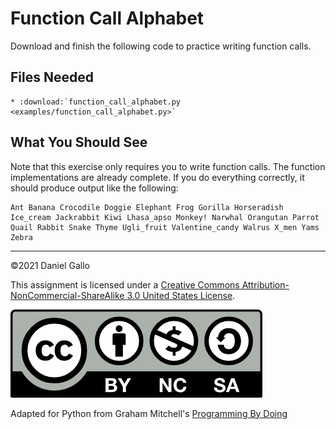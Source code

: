 # Function Call Alphabet


Download and finish the following code to practice writing function
calls.


## Files Needed

```eval_rst
* :download:`function_call_alphabet.py <examples/function_call_alphabet.py>`
```


What You Should See
-------------------


Note that this exercise only requires you to write function calls.
The function implementations are already complete. If you do everything
correctly, it should produce output like the following:



```
Ant Banana Crocodile Doggie Elephant Frog Gorilla Horseradish Ice_cream Jackrabbit Kiwi Lhasa_apso Monkey! Narwhal Orangutan Parrot Quail Rabbit Snake Thyme Ugli_fruit Valentine_candy Walrus X_men Yams Zebra
```


---


©2021 Daniel Gallo


This assignment is licensed under a
[Creative Commons Attribution-NonCommercial-ShareAlike 3.0 United States License](https://creativecommons.org/licenses/by-nc-sa/3.0/us/deed.en_US).  

![Creative Commons License](images/by-nc-sa.png)





Adapted for Python from Graham Mitchell's [Programming By Doing](https://programmingbydoing.com/)